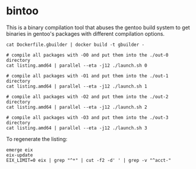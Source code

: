 # bintoo

This is a binary compilation tool that abuses the gentoo build system to get binaries in gentoo's packages with different compilation options.

```
cat Dockerfile.gbuilder | docker build -t gbuilder -

# compile all packages with -O0 and put them into the ./out-0 directory
cat listing.amd64 | parallel --eta -j12 ./launch.sh 0

# compile all packages with -O1 and put them into the ./out-1 directory
cat listing.amd64 | parallel --eta -j12 ./launch.sh 1

# compile all packages with -O2 and put them into the ./out-2 directory
cat listing.amd64 | parallel --eta -j12 ./launch.sh 2

# compile all packages with -O3 and put them into the ./out-3 directory
cat listing.amd64 | parallel --eta -j12 ./launch.sh 3
```

To regenerate the listing:

```
emerge eix
eix-update
EIX_LIMIT=0 eix | grep "^*" | cut -f2 -d' ' | grep -v "^acct-"
```
